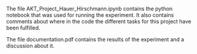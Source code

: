 The file AKT_Project_Hauer_Hirschmann.ipynb contains the python notebook that was used for running the experiment. It also contains comments about where in the code the different tasks for this project have been fulfilled.

The file documentation.pdf contains the results of the experiment and a discussion about it.
